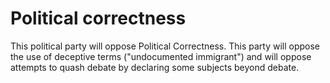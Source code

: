 # Political correctness

This political party will oppose Political Correctness. This party will oppose the use of deceptive terms ("undocumented immigrant") and will oppose attempts to quash debate by declaring some subjects beyond debate.
